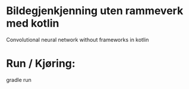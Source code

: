 # Bildegjenkjenning uten rammeverk med kotlin
Convolutional neural network without frameworks in kotlin
# Run / Kjøring:
gradle run

